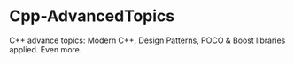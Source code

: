 # Cpp-AdvancedTopics
C++ advance topics: Modern C++, Design Patterns, POCO &amp; Boost libraries applied. Even more.
